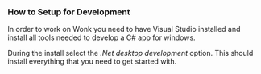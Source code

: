 ﻿### How to Setup for Development

In order to work on Wonk you need to have Visual Studio installed and install all tools needed to develop a C# app for windows.

During the install select the *.Net desktop development* option. This should install everything that you need to get started with.